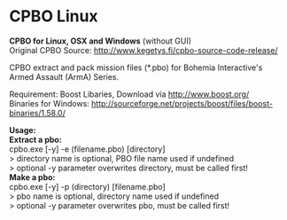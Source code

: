 # CPBO Linux

<b>CPBO for Linux, OSX and Windows</b> (without GUI)<br/>
Original CPBO Source: http://www.kegetys.fi/cpbo-source-code-release/<br/>

CPBO extract and pack mission files (*.pbo) for Bohemia Interactive's Armed Assault (ArmA) Series.

Requirement: Boost Libaries, Download via http://www.boost.org/<br/>
Binaries for Windows: http://sourceforge.net/projects/boost/files/boost-binaries/1.58.0/


<b>Usage:</b><br/>
<b>Extract a pbo:</b><br/>
cpbo.exe [-y] -e (filename.pbo) [directory]<br/>
 &gt; directory name is optional, PBO file name used if undefined<br/>
 &gt; optional -y parameter overwrites directory, must be called first!<br/>
<b>Make a pbo:</b><br/>
 cpbo.exe [-y] -p (directory) [filename.pbo]<br/>
 &gt; pbo name is optional, directory name used if undefined<br/>
 &gt; optional -y parameter overwrites pbo, must be called first!<br/>
